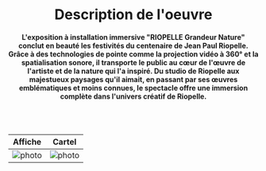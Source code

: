<h1 align=center>Description de l'oeuvre</h1>
<h4 align=center>L'exposition à installation immersive "RIOPELLE Grandeur Nature" conclut en beauté les festivités du centenaire de Jean Paul Riopelle. Grâce à des technologies de pointe comme la projection vidéo à 360° et la spatialisation sonore, il transporte le public au cœur de l'œuvre de l'artiste et de la nature qui l'a inspiré. Du studio de Riopelle aux majestueux paysages qu'il aimait, en passant par ses œuvres emblématiques et moins connues, le spectacle offre une immersion complète dans l'univers créatif de Riopelle.</h4>
<br>
<br>

| Affiche | Cartel | 
| :---: | :---: | 
| ![photo](media/RIOPELLE_affiche_20240301.jpg) | ![photo](media/RIOPELLE_cartel_20240301.jpg) |

